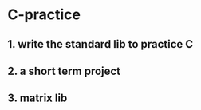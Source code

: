 # C-practice
## 1. write the standard lib to practice C

## 2. a short term project

## 3. matrix lib
